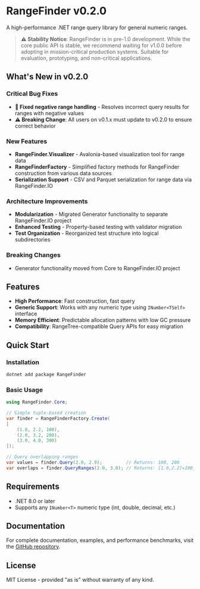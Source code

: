 # RangeFinder v0.2.0

A high-performance .NET range query library for general numeric ranges.

> **⚠️ Stability Notice**: RangeFinder is in pre-1.0 development. While the core public API is stable, we recommend waiting for v1.0.0 before adopting in mission-critical production systems. Suitable for evaluation, prototyping, and non-critical applications.

## What's New in v0.2.0

### Critical Bug Fixes
- **🔧 Fixed negative range handling** - Resolves incorrect query results for ranges with negative values  
- **⚠️ Breaking Change**: All users on v0.1.x must update to v0.2.0 to ensure correct behavior

### New Features
- **RangeFinder.Visualizer** - Avalonia-based visualization tool for range data
- **RangeFinderFactory** - Simplified factory methods for RangeFinder construction from various data sources
- **Serialization Support** - CSV and Parquet serialization for range data via RangeFinder.IO

### Architecture Improvements
- **Modularization** - Migrated Generator functionality to separate RangeFinder.IO project
- **Enhanced Testing** - Property-based testing with validator migration
- **Test Organization** - Reorganized test structure into logical subdirectories

### Breaking Changes
- Generator functionality moved from Core to RangeFinder.IO project

## Features

- **High Performance**: Fast construction, fast query
- **Generic Support**: Works with any numeric type using `INumber<TSelf>` interface
- **Memory Efficient**: Predictable allocation patterns with low GC pressure
- **Compatibility**: RangeTree-compatible Query APIs for easy migration

## Quick Start

### Installation

```bash
dotnet add package RangeFinder
```

### Basic Usage

```csharp
using RangeFinder.Core;

// Simple tuple-based creation
var finder = RangeFinderFactory.Create(
[
    (1.0, 2.2, 100),
    (2.0, 3.2, 200),
    (3.0, 4.0, 300)
]);

// Query overlapping ranges
var values = finder.Query(2.0, 2.9);         // Returns: 100, 200
var overlaps = finder.QueryRanges(2.0, 3.0); // Returns: [1.0,2.2]=100, [2.0,3.2]=200
```

## Requirements

- .NET 8.0 or later
- Supports any `INumber<T>` numeric type (int, double, decimal, etc.)

## Documentation

For complete documentation, examples, and performance benchmarks, visit the [GitHub repository](https://github.com/dotnetduck/RangeFinder).

## License

MIT License - provided "as is" without warranty of any kind.